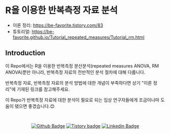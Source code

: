 # R을 이용한 반복측정 자료 분석
* 이론 정리: https://be-favorite.tistory.com/83
* 튜토리얼: https://be-favorite.github.io/Tutorial_repeated_measures/Tutorial_rm.html

## Introduction
이 Repo에서는 R을 이용한 반복측정 분산분석(repeated measures ANOVA, RM ANOVA)뿐만 아니라, 반복측정 자료의 전반적인 분석 절차에 대해 다룹니다. 

반복측정 자료, 반복측정 자료의 분석 방법에 대한 개념이 부족하다면 상기 "이론 정리"에 기재된 링크를 참고해주세요.

이 Repo가 반복측정 자료에 대한 분석이 필요로 되는 임상 연구자들에게 조금이나마 도움이 됐으면 좋겠습니다.:blush:

<br>

<div align=center>
 
[![Github Badge](http://img.shields.io/badge/-Github%20profile-black?style=flat-square&logo=github&link=https://github.com/be-favorite)](https://github.com/be-favorite) 
[![Tistory badge](https://img.shields.io/badge/-Tistory%20blog-yellow?style=flat-square&logo=Blogger&link=https://be-favorite.tistory.com/)](https://be-favorite.tistory.com/) 
[![Linkedin Badge](https://img.shields.io/badge/-LinkedIn-blue?style=flat-square&logo=Linkedin&logoColor=white&link=https://www.linkedin.com/in/taemo-bang-8b9999184/)](https://www.linkedin.com/in/taemo-bang-8b9999184/) 
 
</div>
